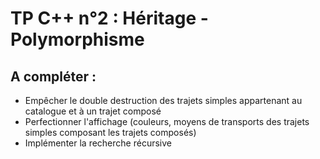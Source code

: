 # TP C++ n°2 : Héritage - Polymorphisme
## A compléter :

- Empêcher le double destruction des trajets simples appartenant au catalogue et à un trajet composé
- Perfectionner l'affichage (couleurs, moyens de transports des trajets simples composant les trajets composés)
- Implémenter la recherche récursive
